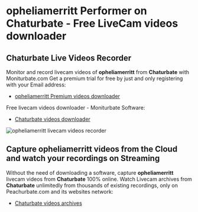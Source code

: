 # opheliamerritt Performer on Chaturbate - Free LiveCam videos downloader

## Chaturbate Live Videos Recorder

Monitor and record livecam videos of **opheliamerritt** from **Chaturbate** with Moniturbate.com
Get a premium trial for free by just and only registering with your Email address:
* [opheliamerritt Premium videos downloader](https://moniturbate.com/request-demo-licence-key.html)

Free livecam videos downloader - Moniturbate Software:
* [Chaturbate videos downloader](https://moniturbate.com/moniturbate-download-software.html)

![opheliamerritt livecam videos recorder](https://peachurnet.com/templates/moniturbate-software.png)


## Capture opheliamerritt videos from the Cloud and watch your recordings on Streaming

Without the need of downloading a software, capture **opheliamerritt** livecam videos from **Chaturbate** 100% online.
Watch Livecam archives from **Chaturbate** unlimitedly from thousands of existing recordings, only on Peachurbate.com and its websites network:
* [Chaturbate videos archives](https://peachurnet.com/)